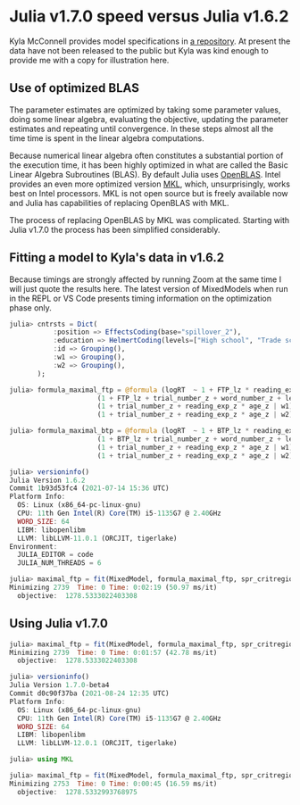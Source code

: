 # Julia v1.7.0 speed versus Julia v1.6.2

Kyla McConnell provides model specifications in [a repository](https://github.com/kyla-mcconnell/inddiff_experience).
At present the data have not been released to the public but Kyla was kind enough to provide me with a copy for illustration here.

## Use of optimized BLAS

The parameter estimates are optimized by taking some parameter values, doing some linear algebra, evaluating the objective, updating the parameter estimates and repeating until convergence.
In these steps almost all the time time is spent in the linear algebra computations.

Because numerical linear algebra often constitutes a substantial portion of the execution time, it has been highly optimized in what are called the Basic Linear Algebra Subroutines (BLAS).
By default Julia uses [OpenBLAS](https://www.openblas.net).
Intel provides an even more optimized version [MKL](https://en.wikipedia.org/wiki/Math_Kernel_Library), which, unsurprisingly, works best on Intel processors.
MKL is not open source but is freely available now and Julia has capabilities of replacing OpenBLAS with MKL.

The process of replacing OpenBLAS by MKL was complicated.
Starting with Julia v1.7.0 the process has been simplified considerably.

## Fitting a model to Kyla's data in v1.6.2

Because timings are strongly affected by running Zoom at the same time I will just quote the results here.
The latest version of MixedModels when run in the REPL or VS Code presents timing information on the optimization phase only.
```julia
julia> cntrsts = Dict(
           :position => EffectsCoding(base="spillover_2"),
           :education => HelmertCoding(levels=["High school", "Trade school", "Undergraduate", "Grad school"]),
           :id => Grouping(),
           :w1 => Grouping(),
           :w2 => Grouping(),
       );

julia> formula_maximal_ftp = @formula (logRT  ~ 1 + FTP_lz * reading_exp_z * age_z * position + trial_number_z + word_number_z + length_z + prev_length_z + education +
                      (1 + FTP_lz + trial_number_z + word_number_z + length_z + prev_length_z | id) + 
                      (1 + trial_number_z + reading_exp_z * age_z | w1) +
                      (1 + trial_number_z + reading_exp_z * age_z | w2));

julia> formula_maximal_btp = @formula (logRT  ~ 1 + BTP_lz * reading_exp_z * age_z * position + trial_number_z + word_number_z + length_z + prev_length_z +  education + 
                      (1 + BTP_lz + trial_number_z + word_number_z + length_z + prev_length_z | id) + 
                      (1 + trial_number_z + reading_exp_z * age_z | w1) +
                      (1 + trial_number_z + reading_exp_z * age_z | w2));

julia> versioninfo()
Julia Version 1.6.2
Commit 1b93d53fc4 (2021-07-14 15:36 UTC)
Platform Info:
  OS: Linux (x86_64-pc-linux-gnu)
  CPU: 11th Gen Intel(R) Core(TM) i5-1135G7 @ 2.40GHz
  WORD_SIZE: 64
  LIBM: libopenlibm
  LLVM: libLLVM-11.0.1 (ORCJIT, tigerlake)
Environment:
  JULIA_EDITOR = code
  JULIA_NUM_THREADS = 6

julia> maximal_ftp = fit(MixedModel, formula_maximal_ftp, spr_critregion, contrasts = cntrsts);
Minimizing 2739  Time: 0 Time: 0:02:19 (50.97 ms/it)
  objective:  1278.5333022403308
```

## Using Julia v1.7.0

```julia
julia> maximal_ftp = fit(MixedModel, formula_maximal_ftp, spr_critregion, contrasts = cntrsts);
Minimizing 2739  Time: 0 Time: 0:01:57 (42.78 ms/it)
  objective:  1278.5333022403308

julia> versioninfo()
Julia Version 1.7.0-beta4
Commit d0c90f37ba (2021-08-24 12:35 UTC)
Platform Info:
  OS: Linux (x86_64-pc-linux-gnu)
  CPU: 11th Gen Intel(R) Core(TM) i5-1135G7 @ 2.40GHz
  WORD_SIZE: 64
  LIBM: libopenlibm
  LLVM: libLLVM-12.0.1 (ORCJIT, tigerlake)

julia> using MKL

julia> maximal_ftp = fit(MixedModel, formula_maximal_ftp, spr_critregion, contrasts = cntrsts);
Minimizing 2753  Time: 0 Time: 0:00:45 (16.59 ms/it)
  objective:  1278.5332993768975
```
